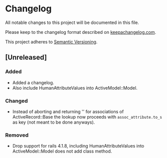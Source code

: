 # Changelog
All notable changes to this project will be documented in this file.

Please keep to the changelog format described on [keepachangelog.com](http://keepachangelog.com).

This project adheres to [Semantic Versioning](http://semver.org/).

## [Unreleased]

### Added
- Added a changelog.
- Also include HumanAttributeValues into ActiveModel::Model.

### Changed
- Instead of aborting and returning '' for associations of ActiveRecord::Base the lookup now proceeds with `assoc_attribute.to_s` as key (not meant to be done anyways).

### Removed
- Drop support for rails 4.1.8, including HumanAttributeValues into ActiveModel::Model does not add class method.
